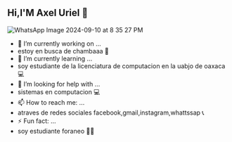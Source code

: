 ## Hi,I'M Axel Uriel  👋
![WhatsApp Image 2024-09-10 at 8 35 27 PM](https://github.com/user-attachments/assets/607ea7f6-7e6e-4da5-9c11-b2cb5578cc6e)
- 🔭 I’m currently working on ...
- estoy en busca de chambaaa 🫣
- 🌱 I’m currently learning ...
- soy estudiante de la licenciatura de computacion en la uabjo de oaxaca 💻
- 🤔 I’m looking for help with ...
- sistemas en computacion 💻
- 📫 How to reach me: ...
- atraves de redes sociales facebook,gmail,instagram,whattssap 📞
- ⚡ Fun fact: ...
- soy estudiante foraneo 🧑‍🏫
